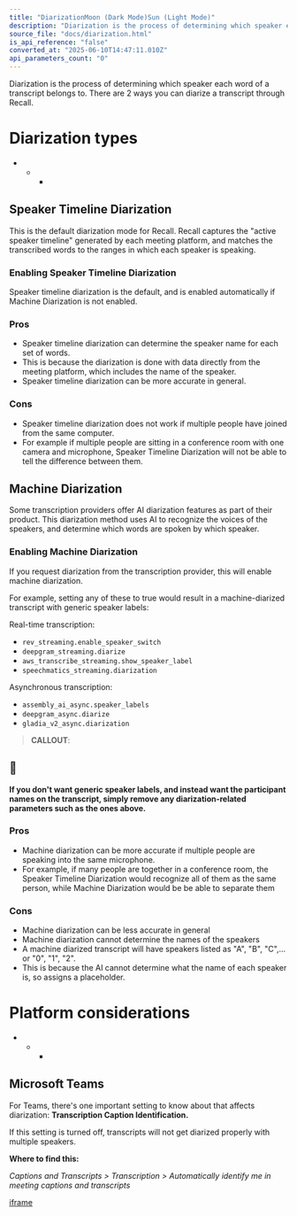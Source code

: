 ```yaml
---
title: "DiarizationMoon (Dark Mode)Sun (Light Mode)"
description: "Diarization is the process of determining which speaker each word of a transcript belongs to. There are 2 ways you can diarize a transcript through Recall. Diarization types Speaker Timeline Diarization This is the default diarization mode for Recall. Recall captures the \"active speaker timeline\" ge..."
source_file: "docs/diarization.html"
is_api_reference: "false"
converted_at: "2025-06-10T14:47:11.010Z"
api_parameters_count: "0"
---
```

Diarization is the process of determining which speaker each word of a transcript belongs to. There are 2 ways you can diarize a transcript through Recall.

# Diarization types

[](#diarization-types)
- * *

## Speaker Timeline Diarization

[](#speaker-timeline-diarization)

This is the default diarization mode for Recall. Recall captures the "active speaker timeline" generated by each meeting platform, and matches the transcribed words to the ranges in which each speaker is speaking.

### Enabling Speaker Timeline Diarization

[](#enabling-speaker-timeline-diarization)

Speaker timeline diarization is the default, and is enabled automatically if Machine Diarization is not enabled.

### Pros

[](#pros)
- Speaker timeline diarization can determine the speaker name for each set of words.
- This is because the diarization is done with data directly from the meeting platform, which includes the name of the speaker.
- Speaker timeline diarization can be more accurate in general.

### Cons

[](#cons)
- Speaker timeline diarization does not work if multiple people have joined from the same computer.
- For example if multiple people are sitting in a conference room with one camera and microphone, Speaker Timeline Diarization will not be able to tell the difference between them.

## Machine Diarization

[](#machine-diarization)

Some transcription providers offer AI diarization features as part of their product. This diarization method uses AI to recognize the voices of the speakers, and determine which words are spoken by which speaker.

### Enabling Machine Diarization

[](#enabling-machine-diarization)

If you request diarization from the transcription provider, this will enable machine diarization.

For example, setting any of these to true would result in a machine-diarized transcript with generic speaker labels:

Real-time transcription:
- `rev_streaming.enable­_speaker­_switch`
- `deepgram_streaming.diarize`
- `aws_transcribe_streaming.show_speaker_label`
- `speechmatics_streaming.diarization`

Asynchronous transcription:
- `assembly_ai_async.speaker_labels`
- `deepgram_async.diarize`
- `gladia_v2_async.diarization`

> **CALLOUT**:

## 📘

**If you don't want generic speaker labels, and instead want the participant names on the transcript, simply remove any diarization-related parameters such as the ones above.**

### Pros

[](#pros-1)
- Machine diarization can be more accurate if multiple people are speaking into the same microphone.
- For example, if many people are together in a conference room, the Speaker Timeline Diarization would recognize all of them as the same person, while Machine Diarization would be be able to separate them

### Cons

[](#cons-1)
- Machine diarization can be less accurate in general
- Machine diarization cannot determine the names of the speakers
- A machine diarized transcript will have speakers listed as "A", "B", "C",... or "0", "1", "2".
- This is because the AI cannot determine what the name of each speaker is, so assigns a placeholder.

# Platform considerations

[](#platform-considerations)
- * *

## Microsoft Teams

[](#microsoft-teams)

For Teams, there's one important setting to know about that affects diarization: **Transcription Caption Identification.**

If this setting is turned off, transcripts will not get diarized properly with multiple speakers.

**Where to find this:**

*Captions and Transcripts > Transcription > Automatically identify me in meeting captions and transcripts*

<a target="\_self" href="https://www.loom.com/embed/ffaf35d666164cc59d96704234043f7a?sid=701cb0f2-6f3f-403b-b04b-404d66918f84" title="loom.com">iframe</a>
